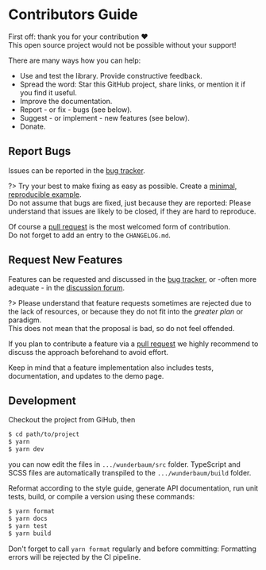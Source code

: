 # Contributors Guide

First off: thank you for your contribution :heart: <br>
This open source project would not be possible without your support!

There are many ways how you can help:

- Use and test the library. Provide constructive feedback.
- Spread the word: Star this GitHub project, share links, or mention it if you
  find it useful.
- Improve the documentation.
- Report - or fix - bugs (see below).
- Suggest - or implement - new features (see below).
- Donate.

## Report Bugs

Issues can be reported in the [bug tracker](https://github.com/mar10/wunderbaum/issues).

?> Try your best to make fixing as easy as possible.
Create a [minimal, reproducible example](https://stackoverflow.com/help/minimal-reproducible-example).<br>
Do not assume that bugs are fixed, just because they are reported:
Please understand that issues are likely to be closed, if they are hard to
reproduce.

Of course a
[pull request](https://docs.github.com/en/pull-requests/collaborating-with-pull-requests/proposing-changes-to-your-work-with-pull-requests/about-pull-requests)
is the most welcomed form of contribution.<br>
Do not forget to add an entry to the `CHANGELOG.md`.

## Request New Features

Features can be requested and discussed in the [bug tracker](https://github.com/mar10/wunderbaum/issues),
or -often more adequate - in the [discussion forum](https://github.com/mar10/wunderbaum/discussions).

?> Please understand that feature requests sometimes are rejected due to the lack
of resources, or because they do not fit into the _greater plan_ or paradigm.<br>
This does not mean that the proposal is bad, so do not feel offended.

If you plan to contribute a feature via a
[pull request](https://docs.github.com/en/pull-requests/collaborating-with-pull-requests/proposing-changes-to-your-work-with-pull-requests/about-pull-requests)
we highly recommend to discuss the approach beforehand to avoid effort.

Keep in mind that a feature implementation also includes tests, documentation,
and updates to the demo page.

## Development

Checkout the project from GiHub, then

```bash
$ cd path/to/project
$ yarn
$ yarn dev
```

you can now edit the files in `.../wunderbaum/src` folder.
TypeScript and SCSS files are automatically transpiled to the `.../wunderbaum/build` folder.

Reformat according to the style guide, generate API documentation, run unit tests,
build, or compile a version using these commands:

```bash
$ yarn format
$ yarn docs
$ yarn test
$ yarn build
```

Don't forget to call `yarn format` regularly and before committing:
Formatting errors will be rejected by the CI pipeline.